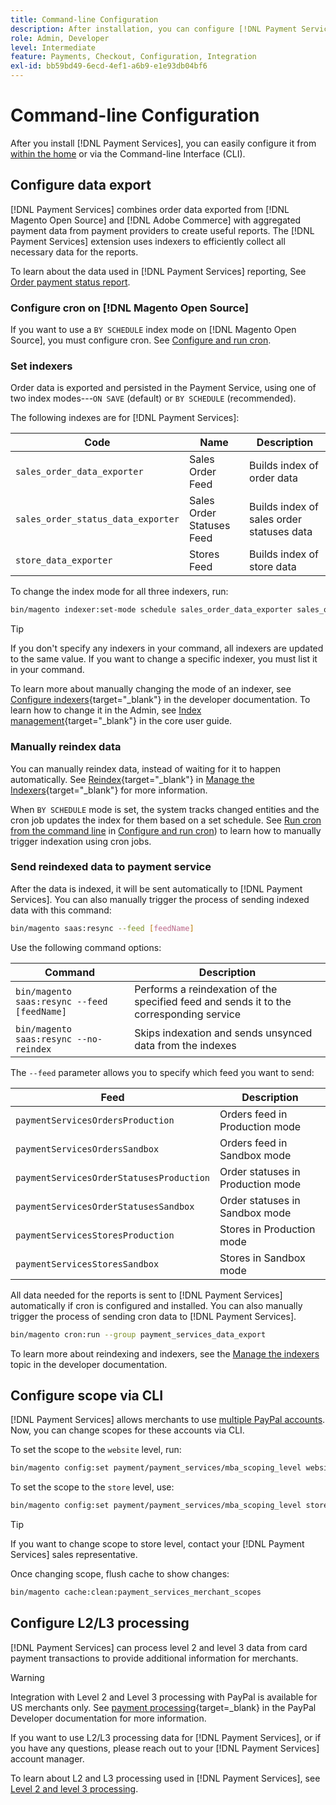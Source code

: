 ```yaml
---
title: Command-line Configuration
description: After installation, you can configure [!DNL Payment Services] using the Command-line Interface (CLI).
role: Admin, Developer
level: Intermediate
feature: Payments, Checkout, Configuration, Integration
exl-id: bb59bd49-6ecd-4ef1-a6b9-e1e93db04bf6
---
```

# Command-line Configuration

After you install [!DNL Payment Services], you can easily configure it from [within the home](payments-home.md) or via the Command-line Interface (CLI).

## Configure data export

[!DNL Payment Services] combines order data exported from [!DNL Magento Open Source] and [!DNL Adobe Commerce] with aggregated payment data from payment providers to create useful reports. The [!DNL Payment Services] extension uses indexers to efficiently collect all necessary data for the reports.

To learn about the data used in [!DNL Payment Services] reporting, See [Order payment status report](order-payment-status.md#data-used-in-the-report).

### Configure cron on [!DNL Magento Open Source]

If you want to use a `BY SCHEDULE` index mode on [!DNL Magento Open Source], you must configure cron. See [Configure and run cron](https://experienceleague.adobe.com/en/docs/commerce-operations/configuration-guide/cli/configure-cron-jobs).

### Set indexers

Order data is exported and persisted in the Payment Service, using one of two index modes---`ON SAVE` (default) or `BY SCHEDULE` (recommended).

The following indexes are for [!DNL Payment Services]:

|   Code    |   Name    |   Description    |
|    ---    |  ---  |  ---  |
|   `sales_order_data_exporter`    |   Sales Order Feed   |   Builds index of order data  |
|   `sales_order_status_data_exporter`    |   Sales Order Statuses Feed    |    Builds index of sales order statuses data   |
|   `store_data_exporter`    |   Stores Feed    |   Builds index of store data   |

To change the index mode for all three indexers, run:

``` bash
bin/magento indexer:set-mode schedule sales_order_data_exporter sales_order_status_data_exporter store_data_exporter
```

>[!TIP]
>
>If you don't specify any indexers in your command, all indexers are updated to the same value. If you want to change a specific indexer, you must list it in your command.

To learn more about manually changing the mode of an indexer, see [Configure indexers](https://experienceleague.adobe.com/en/docs/commerce-operations/configuration-guide/cli/manage-indexers#configure-indexers){target="_blank"} in the developer documentation. To learn how to change it in the Admin, see [Index management](https://experienceleague.adobe.com/en/docs/commerce-admin/systems/tools/index-management#change-the-index-mode){target="_blank"} in the core user guide.

### Manually reindex data

You can manually reindex data, instead of waiting for it to happen automatically. See [Reindex](https://experienceleague.adobe.com/en/docs/commerce-operations/configuration-guide/cli/manage-indexers#reindex){target="_blank"} in [Manage the Indexers](https://experienceleague.adobe.com/en/docs/commerce-operations/configuration-guide/cli/manage-indexers){target="_blank"} for more information.

When `BY SCHEDULE` mode is set, the system tracks changed entities and the cron job updates the index for them based on a set schedule. See [Run cron from the command line](https://experienceleague.adobe.com/en/docs/commerce-operations/configuration-guide/cli/configure-cron-jobs#config-cli-cron-group-run) in [Configure and run cron](https://experienceleague.adobe.com/en/docs/commerce-operations/configuration-guide/cli/configure-cron-jobs)) to learn how to manually trigger indexation using cron jobs.

### Send reindexed data to payment service

After the data is indexed, it will be sent automatically to [!DNL Payment Services]. You can also manually trigger the process of sending indexed data with this command:

``` bash
bin/magento saas:resync --feed [feedName]
```

Use the following command options:

|   Command    |   Description    |
|  ---  |  ---  |
|   `bin/magento saas:resync --feed [feedName]`    |   Performs a reindexation of the specified feed and sends it to the corresponding service   |
|   `bin/magento saas:resync --no-reindex`    |    Skips indexation and sends unsynced data from the indexes  |

The `--feed` parameter allows you to specify which feed you want to send:

|   Feed    |   Description    |
|  ---  |  ---  |
|    `paymentServicesOrdersProduction`   |   Orders feed in Production mode    |
|    `paymentServicesOrdersSandbox`    |   Orders feed in Sandbox mode    |
|    `paymentServicesOrderStatusesProduction`   |   Order statuses in Production mode    |
|    `paymentServicesOrderStatusesSandbox`   |   Order statuses in Sandbox mode    |
|    `paymentServicesStoresProduction`   |    Stores in Production mode   |
|    `paymentServicesStoresSandbox`  |   Stores in Sandbox mode    |

All data needed for the reports is sent to [!DNL Payment Services] automatically if cron is configured and installed. You can also manually trigger the process of sending cron data to [!DNL Payment Services].

``` bash
bin/magento cron:run --group payment_services_data_export
```

To learn more about reindexing and indexers, see the [Manage the indexers](https://experienceleague.adobe.com/en/docs/commerce-operations/configuration-guide/cli/manage-indexers) topic in the developer documentation.

## Configure scope via CLI

[!DNL Payment Services] allows merchants to use [multiple PayPal accounts](settings.md#use-multiple-paypal-accounts). Now, you can change scopes for these accounts via CLI.

To set the scope to the `website` level, run:

``` bash
bin/magento config:set payment/payment_services/mba_scoping_level website
```

To set the scope to the `store` level, use:

``` bash
bin/magento config:set payment/payment_services/mba_scoping_level store
```

>[!TIP]
>
> If you want to change scope to store level, contact your [!DNL Payment Services] sales representative.

Once changing scope, flush cache to show changes:

``` bash
bin/magento cache:clean:payment_services_merchant_scopes
```

## Configure L2/L3 processing

[!DNL Payment Services] can process level 2 and level 3 data from card payment transactions to provide additional information for merchants.

>[!WARNING]
>
> Integration with Level 2 and Level 3 processing with PayPal is available for US merchants only. See [payment processing](https://developer.paypal.com/docs/checkout/advanced/processing/){target=_blank} in the PayPal Developer documentation for more information.

If you want to use L2/L3 processing data for [!DNL Payment Services], or if you have any questions, please reach out to your [!DNL Payment Services] account manager.

To learn about L2 and L3 processing used in [!DNL Payment Services], see [Level 2 and level 3 processing](levels-card-payment-transactions.md).
